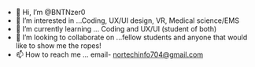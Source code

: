 - 👋 Hi, I’m @BNTNzer0
- 👀 I’m interested in ...Coding, UX/UI design, VR, Medical science/EMS
- 🌱 I’m currently learning ... Coding and UX/UI (student of both) 
- 💞️ I’m looking to collaborate on ...fellow students and anyone that would like to show me the ropes!
- 📫 How to reach me ... email- nortechinfo704@gmail.com

<!---
BNTNzer0/BNTNzer0 is a ✨ special ✨ repository because its `README.md` (this file) appears on your GitHub profile.
You can click the Preview link to take a look at your changes.
--->

